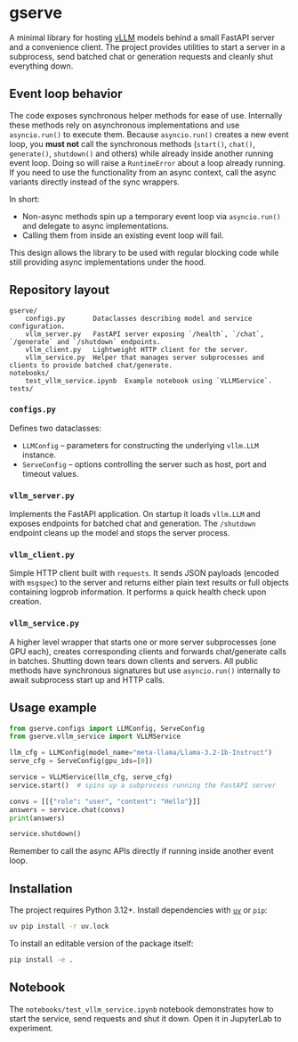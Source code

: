 # gserve

A minimal library for hosting [vLLM](https://github.com/vllm-project/vllm) models behind a small FastAPI server and a convenience client.  The project provides utilities to start a server in a subprocess, send batched chat or generation requests and cleanly shut everything down.

## Event loop behavior

The code exposes synchronous helper methods for ease of use.  Internally these methods rely on asynchronous implementations and use `asyncio.run()` to execute them.  Because `asyncio.run()` creates a new event loop, you **must not** call the synchronous methods (`start()`, `chat()`, `generate()`, `shutdown()` and others) while already inside another running event loop.  Doing so will raise a `RuntimeError` about a loop already running.  If you need to use the functionality from an async context, call the async variants directly instead of the sync wrappers.

In short:

- Non-async methods spin up a temporary event loop via `asyncio.run()` and delegate to async implementations.
- Calling them from inside an existing event loop will fail.

This design allows the library to be used with regular blocking code while still providing async implementations under the hood.

## Repository layout

```
gserve/
    configs.py       Dataclasses describing model and service configuration.
    vllm_server.py   FastAPI server exposing `/health`, `/chat`, `/generate` and `/shutdown` endpoints.
    vllm_client.py   Lightweight HTTP client for the server.
    vllm_service.py  Helper that manages server subprocesses and clients to provide batched chat/generate.
notebooks/
    test_vllm_service.ipynb  Example notebook using `VLLMService`.
tests/
```

### `configs.py`
Defines two dataclasses:
- `LLMConfig` – parameters for constructing the underlying `vllm.LLM` instance.
- `ServeConfig` – options controlling the server such as host, port and timeout values.

### `vllm_server.py`
Implements the FastAPI application.  On startup it loads `vllm.LLM` and exposes endpoints for batched chat and generation.  The `/shutdown` endpoint cleans up the model and stops the server process.

### `vllm_client.py`
Simple HTTP client built with `requests`.  It sends JSON payloads (encoded with `msgspec`) to the server and returns either plain text results or full objects containing logprob information.  It performs a quick health check upon creation.

### `vllm_service.py`
A higher level wrapper that starts one or more server subprocesses (one GPU each), creates corresponding clients and forwards chat/generate calls in batches.  Shutting down tears down clients and servers.  All public methods have synchronous signatures but use `asyncio.run()` internally to await subprocess start up and HTTP calls.

## Usage example

```python
from gserve.configs import LLMConfig, ServeConfig
from gserve.vllm_service import VLLMService

llm_cfg = LLMConfig(model_name="meta-llama/Llama-3.2-1b-Instruct")
serve_cfg = ServeConfig(gpu_ids=[0])

service = VLLMService(llm_cfg, serve_cfg)
service.start()  # spins up a subprocess running the FastAPI server

convs = [[{"role": "user", "content": "Hello"}]]
answers = service.chat(convs)
print(answers)

service.shutdown()
```

Remember to call the async APIs directly if running inside another event loop.

## Installation

The project requires Python 3.12+.  Install dependencies with [`uv`](https://github.com/astral-sh/uv) or `pip`:

```bash
uv pip install -r uv.lock
```

To install an editable version of the package itself:

```bash
pip install -e .
```

## Notebook

The `notebooks/test_vllm_service.ipynb` notebook demonstrates how to start the service, send requests and shut it down.  Open it in JupyterLab to experiment.